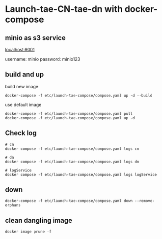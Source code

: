 # Launch-tae-CN-tae-dn with docker-compose

## minio as s3 service

[localhost:9001](localhost:9001)

username: minio
password: minio123

## build and up 

build new image

```shell
docker-compose -f etc/launch-tae-compose/compose.yaml up -d --build
```

use default image

```shell
docker-compose -f etc/launch-tae-compose/compose.yaml pull
docker-compose -f etc/launch-tae-compose/compose.yaml up -d
```

## Check log

```shell
# cn
docker compose -f etc/launch-tae-compose/compose.yaml logs cn

# dn
docker compose -f etc/launch-tae-compose/compose.yaml logs dn

# logService
docker compose -f etc/launch-tae-compose/compose.yaml logs logService
```

## down

```shell
docker-compose -f etc/launch-tae-compose/compose.yaml down --remove-orphans
```

## clean dangling image

```shell
docker image prune -f
```
